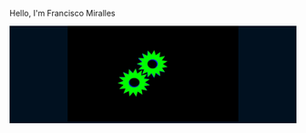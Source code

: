 <div>
  <p>Hello, I'm Francisco Miralles</p>
  <div align="center" style="background-color:#011120"">
    <img width="300px" src="./Engranaje.gif">
  </div>
</div>
